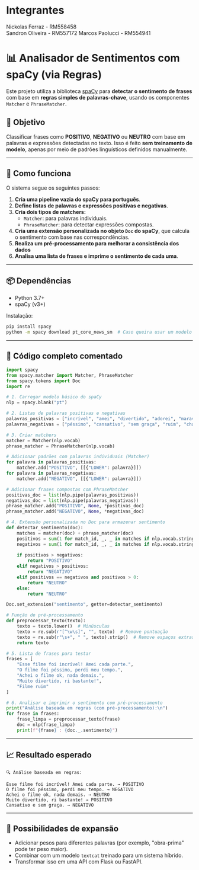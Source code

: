 # Integrantes
Nickolas Ferraz - RM558458   
Sandron Oliveira - RM557172
Marcos Paolucci - RM554941


# 📊 Analisador de Sentimentos com spaCy (via Regras)

Este projeto utiliza a biblioteca [spaCy](https://spacy.io/) para **detectar o sentimento de frases** com base em **regras simples de palavras-chave**, usando os componentes `Matcher` e `PhraseMatcher`.

## 🚀 Objetivo

Classificar frases como **POSITIVO**, **NEGATIVO** ou **NEUTRO** com base em palavras e expressões detectadas no texto. Isso é feito **sem treinamento de modelo**, apenas por meio de padrões linguísticos definidos manualmente.

---

## 🧠 Como funciona

O sistema segue os seguintes passos:

1. **Cria uma pipeline vazia do spaCy para português**.
2. **Define listas de palavras e expressões positivas e negativas**.
3. **Cria dois tipos de matchers:**
   - `Matcher`: para palavras individuais.
   - `PhraseMatcher`: para detectar expressões compostas.
4. **Cria uma extensão personalizada no objeto `Doc` do spaCy**, que calcula o sentimento com base nas correspondências.
5. **Realiza um pré-processamento para melhorar a consistência dos dados**
6. **Analisa uma lista de frases e imprime o sentimento de cada uma**.

---

## 📦 Dependências

- Python 3.7+
- spaCy (v3+)

Instalação:
```bash
pip install spacy
python -m spacy download pt_core_news_sm  # Caso queira usar um modelo treinado futuramente
```

---

## 🧾 Código completo comentado

```python
import spacy
from spacy.matcher import Matcher, PhraseMatcher
from spacy.tokens import Doc
import re

# 1. Carregar modelo básico do spaCy
nlp = spacy.blank("pt")

# 2. Listas de palavras positivas e negativas
palavras_positivas = ["incrível", "amei", "divertido", "adorei", "maravilhosa", "obra-prima", "bom", "superou", "gostei", "linda", "recomendo"]
palavras_negativas = ["péssimo", "cansativo", "sem graça", "ruim", "chato", "decepcionante", "horrível", "sono", "mal feito", "sem sentido"]

# 3. Criar matchers
matcher = Matcher(nlp.vocab)
phrase_matcher = PhraseMatcher(nlp.vocab)

# Adicionar padrões com palavras individuais (Matcher)
for palavra in palavras_positivas:
    matcher.add("POSITIVO", [[{"LOWER": palavra}]])
for palavra in palavras_negativas:
    matcher.add("NEGATIVO", [[{"LOWER": palavra}]])

# Adicionar frases compostas com PhraseMatcher
positivas_doc = list(nlp.pipe(palavras_positivas))
negativas_doc = list(nlp.pipe(palavras_negativas))
phrase_matcher.add("POSITIVO", None, *positivas_doc)
phrase_matcher.add("NEGATIVO", None, *negativas_doc)

# 4. Extensão personalizada no Doc para armazenar sentimento
def detectar_sentimento(doc):
    matches = matcher(doc) + phrase_matcher(doc)
    positivos = sum(1 for match_id, _, _ in matches if nlp.vocab.strings[match_id] == "POSITIVO")
    negativos = sum(1 for match_id, _, _ in matches if nlp.vocab.strings[match_id] == "NEGATIVO")
    
    if positivos > negativos:
        return "POSITIVO"
    elif negativos > positivos:
        return "NEGATIVO"
    elif positivos == negativos and positivos > 0:
        return "NEUTRO"
    else:
        return "NEUTRO"

Doc.set_extension("sentimento", getter=detectar_sentimento)

# Função de pré-processamento
def preprocessar_texto(texto):
    texto = texto.lower()  # Minúsculas
    texto = re.sub(r"[^\w\s]", "", texto)  # Remove pontuação
    texto = re.sub(r"\s+", " ", texto).strip()  # Remove espaços extras
    return texto

# 5. Lista de frases para testar
frases = [
    "Esse filme foi incrível! Amei cada parte.",
    "O filme foi péssimo, perdi meu tempo.",
    "Achei o filme ok, nada demais.",
    "Muito divertido, ri bastante!",
    "Filme ruim"
]

# 6. Analisar e imprimir o sentimento com pré-processamento
print("Análise baseada em regras (com pré-processamento):\n")
for frase in frases:
    frase_limpa = preprocessar_texto(frase)
    doc = nlp(frase_limpa)
    print(f"{frase} : {doc._.sentimento}")

```

---

## 📈 Resultado esperado

```
🔍 Análise baseada em regras:

Esse filme foi incrível! Amei cada parte. → POSITIVO  
O filme foi péssimo, perdi meu tempo. → NEGATIVO  
Achei o filme ok, nada demais. → NEUTRO  
Muito divertido, ri bastante! → POSITIVO  
Cansativo e sem graça. → NEGATIVO  
```

---

## 🧩 Possibilidades de expansão

- Adicionar pesos para diferentes palavras (por exemplo, "obra-prima" pode ter peso maior).
- Combinar com um modelo `textcat` treinado para um sistema híbrido.
- Transformar isso em uma API com Flask ou FastAPI.
